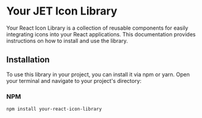 # Your JET Icon Library

Your React Icon Library is a collection of reusable components for easily integrating icons into your React applications. This documentation provides instructions on how to install and use the library.

## Installation

To use this library in your project, you can install it via npm or yarn. Open your terminal and navigate to your project's directory:

### NPM

```bash
npm install your-react-icon-library
